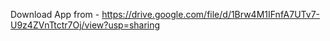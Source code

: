 Download App from - https://drive.google.com/file/d/1Brw4M1IFnfA7UTv7-U9z4ZVnTtctr7Oj/view?usp=sharing
